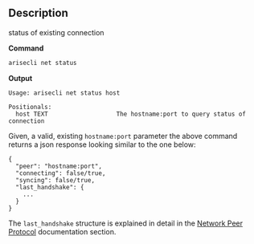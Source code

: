 ## Description
status of existing connection

**Command**

```sh
arisecli net status
```
**Output**

```console
Usage: arisecli net status host

Positionals:
  host TEXT                   The hostname:port to query status of connection
```

Given, a valid, existing `hostname:port` parameter the above command returns a json response looking similar to the one below:

```
{
  "peer": "hostname:port",
  "connecting": false/true,
  "syncing": false/true,
  "last_handshake": {
    ...
  }
}
```

The `last_handshake` structure is explained in detail in the [Network Peer Protocol](https://developers.rsn.io/welcome/latest/protocol/network_peer_protocol#421-handshake-message) documentation section.